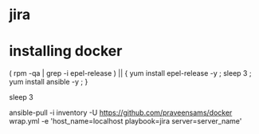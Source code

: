 # jira

# installing docker

( rpm -qa | grep -i epel-release ) || { yum install epel-release -y ; sleep 3 ; yum install ansible -y ; }

sleep 3

ansible-pull -i inventory -U https://github.com/praveensams/docker  wrap.yml -e 'host_name=localhost playbook=jira server=server_name'
